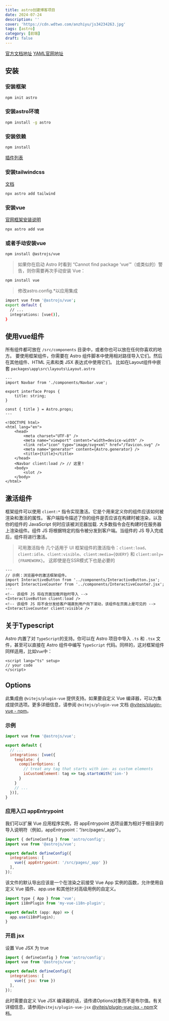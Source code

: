 ```yaml
---
title: astro创建博客项目
date: 2024-07-24
description: ''
cover: 'https://cdn.wdtwo.com/anzhiyu/js34234263.jpg'
tags: [astro]
category: [前端]
draft: false 
---
```


[官方文档地址](https://docs.astro.build/zh-cn/getting-started/)
[YAML官网地址](https://dev.to/paulasantamaria/introduction-to-yaml-125f)

## 安装
### 安装框架
```bash
npm init astro 
```
### 安装astro环境
```bash
npm install -g astro
```
### 安装依赖
```bash
npm install
```
[插件列表](https://astro.build/integrations)
### 安装tailwindcss
[文档]([tailwindcss](https://www.tailwindcss.cn/docs/border-style))
```bash
npx astro add tailwind
```
### 安装vue
[官网框架安装说明](https://docs.astro.build/zh-cn/guides/framework-components/#using-framework-components)
```bash
npx astro add vue
```
### 或者手动安装vue
```bash
npm install @astrojs/vue
```
> 如果你在启动 Astro 时看到 “Cannot find package ‘vue’”（或类似的）警告，则你需要再次手动安装 Vue：
```bash
npm install vue
```
> 修改astro.config.*以应用集成
```bash
import vue from '@astrojs/vue';
export default {
  // ...
  integrations: [vue()],
}
```
## 使用vue组件
所有组件都可放在 `/src/components` 目录中，或者你也可以放在任何你喜欢的地方。
要使用框架组件，你需要在 Astro 组件脚本中使用相对路径导入它们。然后在其他组件、HTML 元素和类 JSX 表达式中使用它们。
比如在Layout组件中嵌套
`packages\app\src\layouts\Layout.astro`
```astro
---
import Navbar from './components/Navbar.vue';

export interface Props {
    title: string;
}

const { title } = Astro.props;
---

<!DOCTYPE html>
<html lang="en">
    <head>
        <meta charset="UTF-8" />
        <meta name="viewport" content="width=device-width" />
        <link rel="icon" type="image/svg+xml" href="/favicon.svg" />
        <meta name="generator" content={Astro.generator} />
        <title>{title}</title>
    </head>
    <Navbar client:load /> // 这里！
    <body>
        <slot />
    </body>
</html>
```
## 激活组件
框架组件可以使用 `client:*` 指令实现激活。它是个用来定义你的组件应该如何被渲染和激活的属性。
客户端指令描述了你的组件是否应该在构建时被渲染，以及你的组件的 JavaScript 何时应该被浏览器加载.
大多数指令会在构建时在服务器上渲染组件。组件 JS 将根据特定的指令被分发到客户端。当组件的 JS 导入完成后，组件将进行激活。
 > 可用激活指令
几个适用于 UI 框架组件的激活指令：`client:load`、`client:idle`、`client:visible`、`client:media={QUERY}` 和 `client:only={FRAMEWORK}`。
这即使是在SSR模式下也是必要的

```astro
---
// 示例：浏览器中的激活框架组件。
import InteractiveButton from '../components/InteractiveButton.jsx';
import InteractiveCounter from '../components/InteractiveCounter.jsx';
---
<!-- 该组件 JS 将在页面加载开始时导入 -->
<InteractiveButton client:load />
<!-- 该组件 JS 将不会分发给客户端直到用户向下滚动，该组件在页面上是可见的 -->
<InteractiveCounter client:visible />

```
## 关于Typescript
Astro 内置了对 `TypeScript`的支持。你可以在 Astro 项目中导入 `.ts` 和 `.tsx` 文件，甚至可以直接在 Astro 组件中编写 `TypeScript` 代码。同样的，这对框架组件同样适用，比如`Vue`中：
```vue
<script lang="ts" setup>
// your code
</script>
```
## Options
此集成由 `@vitejs/plugin-vue` 提供支持。如果要自定义 Vue 编译器，可以为集成提供选项。更多详细信息，请参阅 `@vitejs/plugin-vue` 文档 [@vitejs/plugin-vue - npm](https://www.npmjs.com/package/@vitejs/plugin-vue)。
### 示例
```js
import vue from '@astrojs/vue';

export default {
  // ...
  integrations: [vue({
    template: {
      compilerOptions: {
        // treat any tag that starts with ion- as custom elements
        isCustomElement: tag => tag.startsWith('ion-')
      }
    }
    // ...
  })],
}
```
### 应用入口 appEntrypoint
我们可以扩展 Vue 应用程序实例，将 appEntrypoint 选项设置为相对于根目录的导入说明符（例如，appEntrypoint：“/src/pages/_app”）。
```js
import { defineConfig } from 'astro/config';
import vue from '@astrojs/vue';

export default defineConfig({
  integrations: [
    vue({ appEntrypoint: '/src/pages/_app' })
  ],
});
```
该文件的默认导出应该是一个在渲染之前接受 Vue App 实例的函数，允许使用自定义 Vue 插件、app.use 和其他针对高级用例的自定义。
```js
import type { App } from 'vue';
import i18nPlugin from 'my-vue-i18n-plugin';

export default (app: App) => {
  app.use(i18nPlugin);
}
```
### 开启 jsx
设置 Vue JSX 为 true
```js
import { defineConfig } from 'astro/config';
import vue from '@astrojs/vue';

export default defineConfig({
  integrations: [
    vue({ jsx: true })
  ],
});
```
此时需要自定义 Vue JSX 编译器的话，请传递Options对象而不是布尔值。有关详细信息，请参阅`@vitejs/plugin-vue-jsx` [@vitejs/plugin-vue-jsx - npm](https://www.npmjs.com/package/@vitejs/plugin-vue-jsx)文档。




